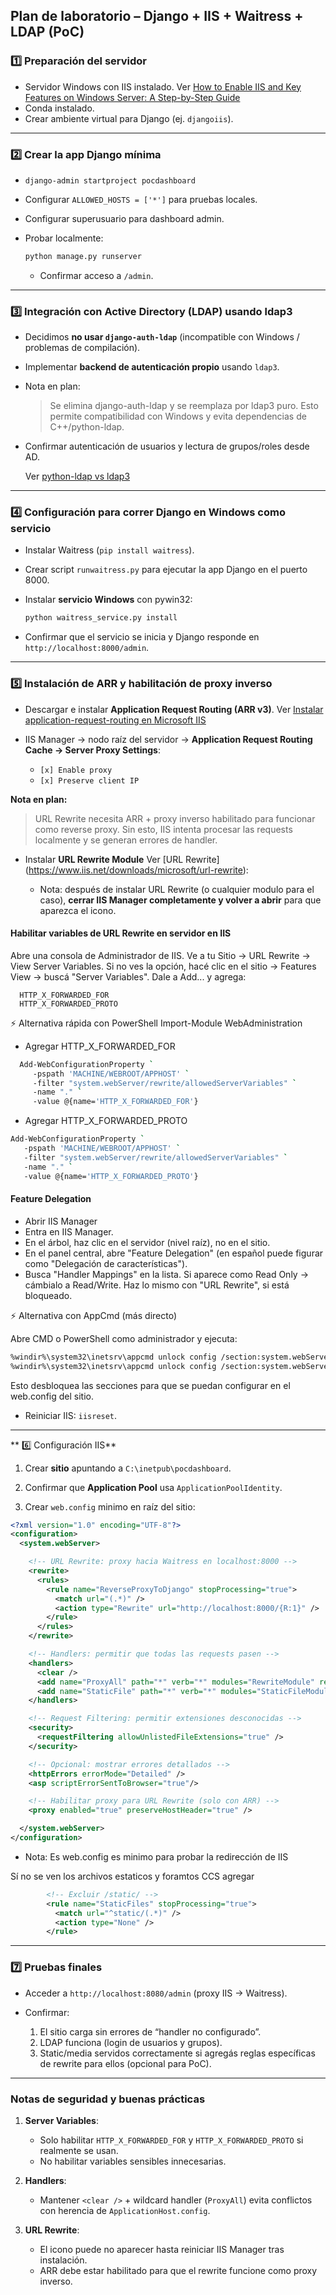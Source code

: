 ## **Plan de laboratorio – Django + IIS + Waitress + LDAP (PoC)**

### **1️⃣ Preparación del servidor**

* Servidor Windows con IIS instalado. Ver [How to Enable IIS and Key Features on Windows Server: A Step-by-Step Guide](https://techcommunity.microsoft.com/blog/iis-support-blog/how-to-enable-iis-and-key-features-on-windows-server-a-step-by-step-guide/4229883)
* Conda instalado.
* Crear ambiente virtual para Django (ej. `djangoiis`).

---

### **2️⃣ Crear la app Django mínima**

* `django-admin startproject pocdashboard`
* Configurar `ALLOWED_HOSTS = ['*']` para pruebas locales.
* Configurar superusuario para dashboard admin.
* Probar localmente:

  ```bash
  python manage.py runserver
  ```

  * Confirmar acceso a `/admin`.

---

### **3️⃣ Integración con Active Directory (LDAP) usando ldap3**

* Decidimos **no usar `django-auth-ldap`** (incompatible con Windows / problemas de compilación).
* Implementar **backend de autenticación propio** usando `ldap3`.
* Nota en plan:

  > Se elimina django-auth-ldap y se reemplaza por ldap3 puro. Esto permite compatibilidad con Windows y evita dependencias de C++/python-ldap.
* Confirmar autenticación de usuarios y lectura de grupos/roles desde AD.

  Ver [python-ldap vs ldap3](https://github.com/pmontiveros/djangooniis/blob/main/python-ldap%20vs%20ldap3.md#python-ldap-vs-ldap3-en-resumen)

---

### **4️⃣ Configuración para correr Django en Windows como servicio**

* Instalar Waitress (`pip install waitress`).
* Crear script `runwaitress.py` para ejecutar la app Django en el puerto 8000.
* Instalar **servicio Windows** con pywin32:

  ```bash
  python waitress_service.py install
  ```
* Confirmar que el servicio se inicia y Django responde en `http://localhost:8000/admin`.

---
### **5️⃣ Instalación de ARR y habilitación de proxy inverso**

* Descargar e instalar **Application Request Routing (ARR v3)**. Ver [Instalar application-request-routing en Microsoft IIS](https://www.iis.net/downloads/microsoft/application-request-routing)
* IIS Manager → nodo raíz del servidor → **Application Request Routing Cache → Server Proxy Settings**:

  * `[x] Enable proxy`
  * `[x] Preserve client IP`

**Nota en plan:**

> URL Rewrite necesita ARR + proxy inverso habilitado para funcionar como reverse proxy. Sin esto, IIS intenta procesar las requests localmente y se generan errores de handler.

* Instalar **URL Rewrite Module** Ver [URL Rewrite] (https://www.iis.net/downloads/microsoft/url-rewrite):

   * Nota: después de instalar URL Rewrite (o cualquier modulo para el caso), **cerrar IIS Manager completamente y volver a abrir** para que aparezca el icono.

#### Habilitar variables de URL Rewrite en servidor en IIS

  Abre una consola de Administrador de IIS. 
  Ve a tu Sitio → URL Rewrite → View Server Variables. 
  Si no ves la opción, hacé clic en el sitio → Features View → buscá "Server Variables".
  Dale a Add... y agrega:
  
  ```  
    HTTP_X_FORWARDED_FOR
    HTTP_X_FORWARDED_PROTO
  ```

⚡ Alternativa rápida con PowerShell
Import-Module WebAdministration

* Agregar HTTP_X_FORWARDED_FOR
```Bash
  Add-WebConfigurationProperty `
     -pspath 'MACHINE/WEBROOT/APPHOST' `
     -filter "system.webServer/rewrite/allowedServerVariables" `
     -name "." `
     -value @{name='HTTP_X_FORWARDED_FOR'}
```

* Agregar HTTP_X_FORWARDED_PROTO
```Bash
Add-WebConfigurationProperty `
   -pspath 'MACHINE/WEBROOT/APPHOST' `
   -filter "system.webServer/rewrite/allowedServerVariables" `
   -name "." `
   -value @{name='HTTP_X_FORWARDED_PROTO'}
```

#### Feature Delegation

* Abrir IIS Manager
* Entra en IIS Manager.
* En el árbol, haz clic en el servidor (nivel raíz), no en el sitio.
* En el panel central, abre "Feature Delegation" (en español puede figurar como "Delegación de características").
* Busca "Handler Mappings" en la lista. Si aparece como Read Only → cámbialo a Read/Write. Haz lo mismo con "URL Rewrite", si está bloqueado.

⚡ Alternativa con AppCmd (más directo)

Abre CMD o PowerShell como administrador y ejecuta:

```Bash
%windir%\system32\inetsrv\appcmd unlock config /section:system.webServer/handlers
%windir%\system32\inetsrv\appcmd unlock config /section:system.webServer/httpPlatform
```

Esto desbloquea las secciones para que se puedan configurar en el web.config del sitio.


* Reiniciar IIS: `iisreset`.

---
** 6️⃣ Configuración IIS**

1. Crear **sitio** apuntando a `C:\inetpub\pocdashboard`.
2. Confirmar que **Application Pool** usa `ApplicationPoolIdentity`.

3. Crear `web.config` minimo en raíz del sitio:

```xml
<?xml version="1.0" encoding="UTF-8"?>
<configuration>
  <system.webServer>

    <!-- URL Rewrite: proxy hacia Waitress en localhost:8000 -->
    <rewrite>
      <rules>
        <rule name="ReverseProxyToDjango" stopProcessing="true">
          <match url="(.*)" />
          <action type="Rewrite" url="http://localhost:8000/{R:1}" />
        </rule>
      </rules>
    </rewrite>

    <!-- Handlers: permitir que todas las requests pasen -->
    <handlers>
      <clear />
      <add name="ProxyAll" path="*" verb="*" modules="RewriteModule" resourceType="Unspecified" requireAccess="None" />
      <add name="StaticFile" path="*" verb="*" modules="StaticFileModule,DefaultDocumentModule,DirectoryListingModule" resourceType="Either" requireAccess="Read" />
    </handlers>

    <!-- Request Filtering: permitir extensiones desconocidas -->
    <security>
      <requestFiltering allowUnlistedFileExtensions="true" />
    </security>

    <!-- Opcional: mostrar errores detallados -->
    <httpErrors errorMode="Detailed" />
    <asp scriptErrorSentToBrowser="true"/>

    <!-- Habilitar proxy para URL Rewrite (solo con ARR) -->
    <proxy enabled="true" preserveHostHeader="true" />

  </system.webServer>
</configuration>
```

   * Nota: Es web.config es minimo para probar la redirección de IIS

Sí no se ven los archivos estaticos y foramtos CCS agregar

```xml
        <!-- Excluir /static/ -->
        <rule name="StaticFiles" stopProcessing="true">
          <match url="^static/(.*)" />
          <action type="None" />
        </rule>
```
---

### **7️⃣ Pruebas finales**

* Acceder a `http://localhost:8080/admin` (proxy IIS → Waitress).
* Confirmar:

  1. El sitio carga sin errores de “handler no configurado”.
  2. LDAP funciona (login de usuarios y grupos).
  3. Static/media servidos correctamente si agregás reglas específicas de rewrite para ellos (opcional para PoC).

---

### **Notas de seguridad y buenas prácticas**

1. **Server Variables**:

   * Solo habilitar `HTTP_X_FORWARDED_FOR` y `HTTP_X_FORWARDED_PROTO` si realmente se usan.
   * No habilitar variables sensibles innecesarias.
2. **Handlers**:

   * Mantener `<clear />` + wildcard handler (`ProxyAll`) evita conflictos con herencia de `ApplicationHost.config`.
3. **URL Rewrite**:

   * El icono puede no aparecer hasta reiniciar IIS Manager tras instalación.
   * ARR debe estar habilitado para que el rewrite funcione como proxy inverso.

